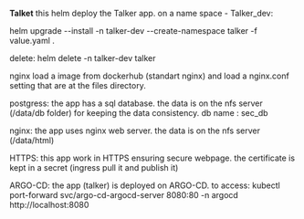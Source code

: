 **Talket**
this helm deploy the Talker app.
on a name space - Talker_dev:

 helm upgrade --install -n talker-dev --create-namespace talker -f value.yaml .
 
delete:
helm delete -n talker-dev talker

nginx load a image from dockerhub (standart nginx) and load a nginx.conf setting that are at the files directory.

postgress:
    the app has a sql database. the data is on the nfs server (/data/db folder) for keeping the data consistency.
    db name : sec_db

nginx:
    the app  uses nginx web server. the data is on the nfs server (/data/html)

HTTPS: this app work in HTTPS ensuring secure webpage. the certificate is kept in a secret (ingress pull it and publish it)

ARGO-CD:
the app (talker) is deployed on ARGO-CD.
to access:
kubectl port-forward svc/argo-cd-argocd-server 8080:80 -n argocd
http://localhost:8080


